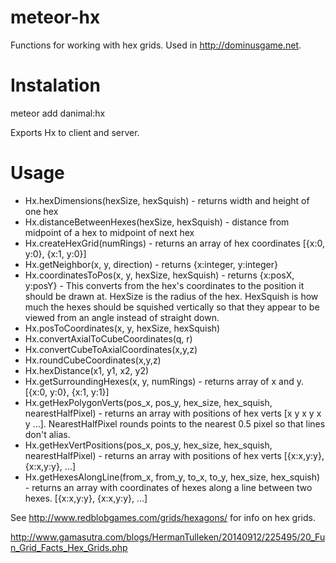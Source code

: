 meteor-hx
=========

Functions for working with hex grids.  Used in http://dominusgame.net.

Instalation
=========

meteor add danimal:hx

Exports Hx to client and server.

Usage
=========

* Hx.hexDimensions(hexSize, hexSquish) - returns width and height of one hex
* Hx.distanceBetweenHexes(hexSize, hexSquish) - distance from midpoint of a hex to midpoint of next hex
* Hx.createHexGrid(numRings) - returns an array of hex coordinates [{x:0, y:0}, {x:1, y:0}]
* Hx.getNeighbor(x, y, direction) - returns {x:integer, y:integer}
* Hx.coordinatesToPos(x, y, hexSize, hexSquish) - returns {x:posX, y:posY} - This converts from the hex's coordinates to the position it should be drawn at.  HexSize is the radius of the hex.  HexSquish is how much the hexes should be squished vertically so that they appear to be viewed from an angle instead of straight down.
* Hx.posToCoordinates(x, y, hexSize, hexSquish)
* Hx.convertAxialToCubeCoordinates(q, r)
* Hx.convertCubeToAxialCoordinates(x,y,z)
* Hx.roundCubeCoordinates(x,y,z)
* Hx.hexDistance(x1, y1, x2, y2)
* Hx.getSurroundingHexes(x, y, numRings) - returns array of x and y.  [{x:0, y:0}, {x:1, y:1}]
* Hx.getHexPolygonVerts(pos_x, pos_y, hex_size, hex_squish, nearestHalfPixel) - returns an array with positions of hex verts [x y x y x y ...]. NearestHalfPixel rounds points to the nearest 0.5 pixel so that lines don't alias.
* Hx.getHexVertPositions(pos_x, pos_y, hex_size, hex_squish, nearestHalfPixel) - returns an array with positions of hex verts [{x:x,y:y}, {x:x,y:y}, ...]
* Hx.getHexesAlongLine(from_x, from_y, to_x, to_y, hex_size, hex_squish) - returns an array with coordinates of hexes along a line between two hexes. [{x:x,y:y}, {x:x,y:y}, ...]

See http://www.redblobgames.com/grids/hexagons/ for info on hex grids.

http://www.gamasutra.com/blogs/HermanTulleken/20140912/225495/20_Fun_Grid_Facts_Hex_Grids.php
